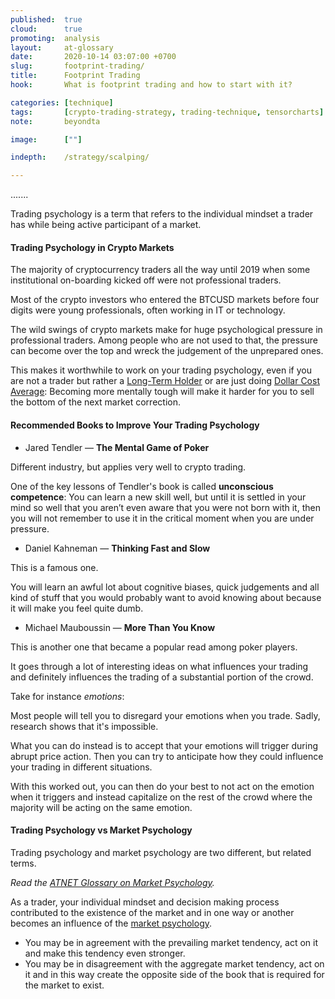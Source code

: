 ```yaml
---
published:  true
cloud:      true
promoting:  analysis
layout:     at-glossary
date:       2020-10-14 03:07:00 +0700
slug:       footprint-trading/
title:      Footprint Trading
hook:       What is footprint trading and how to start with it?

categories: [technique]
tags:       [crypto-trading-strategy, trading-technique, tensorcharts]
note:       beyondta

image:      [""]

indepth:    /strategy/scalping/

---
```


.......

Trading psychology is a term that refers to the individual mindset a trader has while being active participant of a market.

#### Trading Psychology in Crypto Markets

The majority of cryptocurrency traders all the way until 2019 when some institutional on-boarding kicked off were not professional traders.

Most of the crypto investors who entered the BTCUSD markets before four digits were young professionals, often working in IT or technology.

The wild swings of crypto markets make for huge psychological pressure in professional traders. Among people who are not used to that, the pressure can become over the top and wreck the judgement of the unprepared ones.

This makes it worthwhile to work on your trading psychology, even if you are not a trader but rather a [Long-Term Holder](/glossary/lth/) or are just doing [Dollar Cost Average](/glossary/dca/): Becoming more mentally tough will make it harder for you to sell the bottom of the next market correction.

#### Recommended Books to Improve Your Trading Psychology

* Jared Tendler — **The Mental Game of Poker**

Different industry, but applies very well to crypto trading.

One of the key lessons of Tendler's book is called **unconscious competence**: You can learn a new skill well, but until it is settled in your mind so well that you aren’t even aware that you were not born with it, then you will not remember to use it in the critical moment when you are under pressure.

* Daniel Kahneman — **Thinking Fast and Slow**

This is a famous one.

You will learn an awful lot about cognitive biases, quick judgements and all kind of stuff that you would probably want to avoid knowing about because it will make you feel quite dumb.

* Michael Mauboussin — **More Than You Know**

This is another one that became a popular read among poker players.

It goes through a lot of interesting ideas on what influences your trading and definitely influences the trading of a substantial portion of the crowd.

Take for instance *emotions*:

Most people will tell you to disregard your emotions when you trade. Sadly, research shows that it's impossible.

What you can do instead is to accept that your emotions will trigger during abrupt price action. Then you can try to anticipate how they could influence your trading in different situations.

With this worked out, you can then do your best to not act on the emotion when it triggers and instead capitalize on the rest of the crowd where the majority will be acting on the same emotion.

#### Trading Psychology vs Market Psychology

Trading psychology and market psychology are two different, but related terms.

*Read the [ATNET Glossary on Market Psychology](/glossary/market-psychology/).*

As a trader, your individual mindset and decision making process contributed to the existence of the market and in one way or another becomes an influence of the [market psychology](/glossary/market-psychology/).

* You may be in agreement with the prevailing market tendency, act on it and make this tendency even stronger.
* You may be in disagreement with the aggregate market tendency, act on it and in this way create the opposite side of the book that is required for the market to exist.
